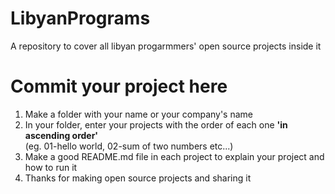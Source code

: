 # LibyanPrograms
A repository to cover all libyan progarmmers' open source projects inside it

# Commit your project here
<ol>
  <li>Make a folder with your name or your company's name</li>
  <li>In your folder, enter your projects with the order of each one <b>'in ascending order'</b><br>(eg. 01-hello world, 02-sum of two numbers etc...)</li>
  <li>Make a good README.md file in each project to explain your project and how to run it</li>
  <li>Thanks for making open source projects and sharing it</li>
</ol>
